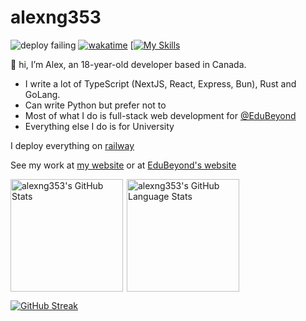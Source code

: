 # alexng353

![deploy failing](https://user-images.githubusercontent.com/26424336/219243493-5a23e72e-2907-4922-8f8c-982e31a9a1fa.svg)
[![wakatime](https://wakatime.com/badge/user/4f35b3ec-f357-44cc-829e-3c8e7a972d24.svg)](https://wakatime.com/@4f35b3ec-f357-44cc-829e-3c8e7a972d24)
[[![My Skills](https://skillicons.dev/icons?i=rust,neovim,ts,golang,js,python,react,tailwind,html,aws,planetscale,mysql,mongodb,cloudflare,discord,docker,express,figma,gcp,kubernetes,md,mongodb,postgres,raspberrypi,svelte,vercel,tailscale)](https://skillicons.dev)

👋 hi, I’m Alex, an 18-year-old developer based in Canada.
* I write a lot of TypeScript (NextJS, React, Express, Bun), Rust and GoLang.
* Can write Python but prefer not to
* Most of what I do is full-stack web development for [@EduBeyond](https://github.com/EduBeyond)
* Everything else I do is for University

I deploy everything on [railway](https://railway.app)

See my work at [my website](https://ayo.icu) or at [EduBeyond's website](https://edubeyond.dev)

<div style="display: flex; flex-direction: row; flex-wrap: wrap; gap: 6px;" >
  <img src="https://github-readme-stats.vercel.app/api?username=alexng353&show_icons=true&theme=radical&count_private=true" height="180px" alt="alexng353's GitHub Stats" />

  <img src="https://github-readme-stats.vercel.app/api/top-langs/?username=alexng353&count_private=true&show_icons=true&theme=radical&hide_border=false&layout=compact&hide=javascript,html&langs_count=6" height="180px" alt="alexng353's GitHub Language Stats" />
</div>

[![GitHub Streak](https://streak-stats.demolab.com?user=alexng353&theme=dark)](https://git.io/streak-stats)

